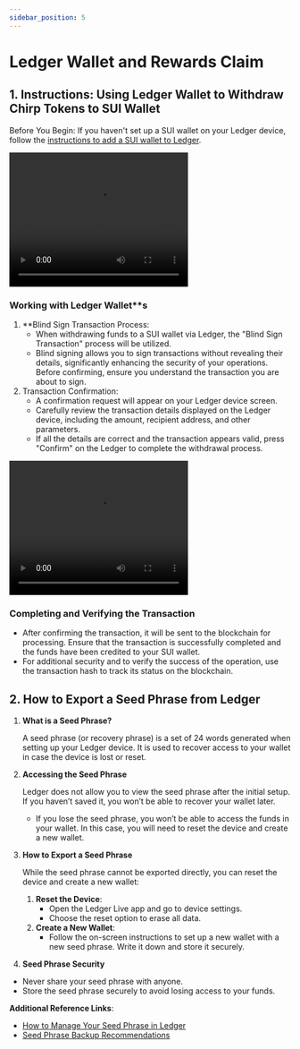 ```yaml
---
sidebar_position: 5
---
```


# Ledger Wallet and Rewards Claim

## 1. Instructions: Using Ledger Wallet to Withdraw Chirp Tokens to SUI Wallet

Before You Begin: If you haven't set up a SUI wallet on your Ledger device, follow the [instructions to add a SUI wallet to Ledger](https://support.ledger.com/article/10136570195101-zd).

<video width="320" height="240" controls>
  <source src="/ledger_open_sui.mp4" type="video/mp4"/>
</video>

### Working with Ledger Wallet\*\*s

1. \*\*Blind Sign Transaction Process:
   - When withdrawing funds to a SUI wallet via Ledger, the "Blind Sign Transaction" process will be utilized.
   - Blind signing allows you to sign transactions without revealing their details, significantly enhancing the security of your operations. Before confirming, ensure you understand the transaction you are about to sign.
2. Transaction Confirmation:
   - A confirmation request will appear on your Ledger device screen.
   - Carefully review the transaction details displayed on the Ledger device, including the amount, recipient address, and other parameters.
   - If all the details are correct and the transaction appears valid, press "Confirm" on the Ledger to complete the withdrawal process.

<video width="320" height="240" controls>
  <source src="/ledger_confirm_transaction.mp4" type="video/mp4"/>
</video>

### Completing and Verifying the Transaction

- After confirming the transaction, it will be sent to the blockchain for processing. Ensure that the transaction is successfully completed and the funds have been credited to your SUI wallet.
- For additional security and to verify the success of the operation, use the transaction hash to track its status on the blockchain.

## 2. How to Export a Seed Phrase from Ledger

1. **What is a Seed Phrase?**

   A seed phrase (or recovery phrase) is a set of 24 words generated when setting up your Ledger device. It is used to recover access to your wallet in case the device is lost or reset.

2. **Accessing the Seed Phrase**

   Ledger does not allow you to view the seed phrase after the initial setup. If you haven’t saved it, you won’t be able to recover your wallet later.

   - If you lose the seed phrase, you won’t be able to access the funds in your wallet. In this case, you will need to reset the device and create a new wallet.

3. **How to Export a Seed Phrase**

   While the seed phrase cannot be exported directly, you can reset the device and create a new wallet:

   1. **Reset the Device**:
      - Open the Ledger Live app and go to device settings.
      - Choose the reset option to erase all data.
   2. **Create a New Wallet**:
      - Follow the on-screen instructions to set up a new wallet with a new seed phrase. Write it down and store it securely.

4. **Seed Phrase Security**

- Never share your seed phrase with anyone.
- Store the seed phrase securely to avoid losing access to your funds.

**Additional Reference Links**:

- [How to Manage Your Seed Phrase in Ledger](https://support.ledger.com/article/4404382560913-zd)
- [Seed Phrase Backup Recommendations](https://support.ledger.com/article/8154109204509-zd)
